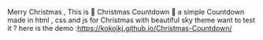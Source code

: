 Merry Christmas , This is 🎄 Christmas Countdown 🎁
a simple Countdown made in html , css and js for Christmas
with beautiful sky theme
want to test it ?
here is the demo :https://kokojkj.github.io/Christmas-Countdown/
